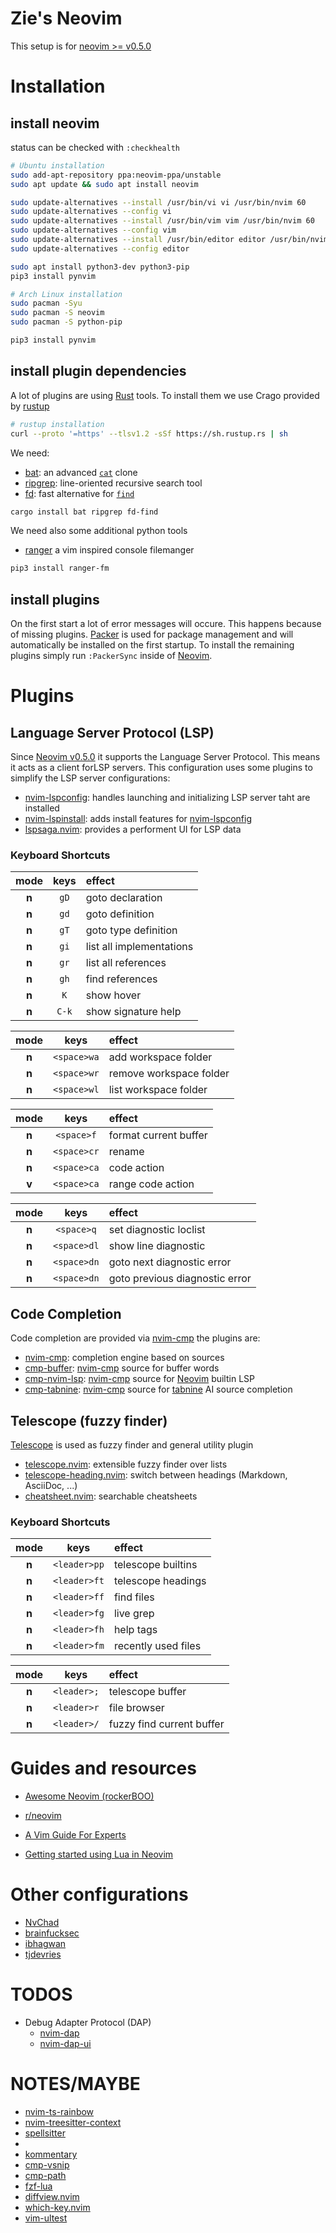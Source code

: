 # Zie's Neovim

This setup is for [neovim >= v0.5.0](https://github.com/neovim/neovim/releases/tag/v0.5.0)

# Installation

## install neovim

status can be checked with `:checkhealth`

```.sh
# Ubuntu installation
sudo add-apt-repository ppa:neovim-ppa/unstable
sudo apt update && sudo apt install neovim

sudo update-alternatives --install /usr/bin/vi vi /usr/bin/nvim 60
sudo update-alternatives --config vi
sudo update-alternatives --install /usr/bin/vim vim /usr/bin/nvim 60
sudo update-alternatives --config vim
sudo update-alternatives --install /usr/bin/editor editor /usr/bin/nvim 60
sudo update-alternatives --config editor

sudo apt install python3-dev python3-pip
pip3 install pynvim
```

```.sh
# Arch Linux installation 
sudo pacman -Syu
sudo pacman -S neovim
sudo pacman -S python-pip

pip3 install pynvim
```

## install plugin dependencies

A lot of plugins are using [Rust](https://www.rust-lang.org/) tools. To install them we use Crago provided by [rustup](https://rustup.rs/)

```.sh
# rustup installation
curl --proto '=https' --tlsv1.2 -sSf https://sh.rustup.rs | sh
```

We need:
* [bat](https://github.com/sharkdp/bat): an advanced [`cat`](https://man7.org/linux/man-pages/man1/cat.1.html) clone
* [ripgrep](https://github.com/BurntSushi/ripgrep): line-oriented recursive search tool
* [fd](https://github.com/sharkdp/fd): fast alternative for [`find`](https://www.gnu.org/software/findutils/)

```.sh
cargo install bat ripgrep fd-find
```

We need also some additional python tools
* [ranger](https://github.com/ranger/ranger) a vim inspired console filemanger

```.sh
pip3 install ranger-fm
```

## install plugins

On the first start a lot of error messages will occure. This happens because of missing plugins.
[Packer](https://github.com/wbthomason/packer.nvim) is used for package management and will automatically be installed on the first startup.
To install the remaining plugins simply run `:PackerSync` inside of [Neovim](https://neovim.io/).

# Plugins

## Language Server Protocol (LSP)

Since [Neovim v0.5.0](https://github.com/neovim/neovim/releases/tag/v0.5.0) it supports the Language Server Protocol. This means it acts as a client forLSP servers.
This configuration uses some plugins to simplify the LSP server configurations:
* [nvim-lspconfig](https://github.com/neovim/nvim-lspconfig): handles launching and initializing LSP server taht are installed
* [nvim-lspinstall](https://github.com/kabouzeid/nvim-lspinstall): adds install features for [nvim-lspconfig](https://github.com/neovim/nvim-lspconfig)
* [lspsaga.nvim](https://github.com/glepnir/lspsaga.nvim): provides a performent UI for LSP data

### Keyboard Shortcuts

| mode  | keys      | effect                    |
|:-----:|:---------:|:--------------------------|
| **n** |`gD`       | goto declaration          |
| **n** |`gd`       | goto definition           |
| **n** |`gT`       | goto type definition      |
| **n** |`gi`       | list all implementations  |
| **n** |`gr`       | list all references       |  
| **n** |`gh`       | find references           |   
| **n** |`K`        | show hover                |    
| **n** |`C-k`      | show signature help       |


| mode  | keys          | effect                    |
|:-----:|:-------------:|:--------------------------|
| **n** |`<space>wa`    | add workspace folder      |
| **n** |`<space>wr`    | remove workspace folder   |
| **n** |`<space>wl`    | list workspace folder     |

| mode  | keys          | effect                    |
|:-----:|:-------------:|:--------------------------|
| **n** |`<space>f`     | format current buffer     |
| **n** |`<space>cr`    | rename                    |
| **n** |`<space>ca`    | code action               |
| **v** |`<space>ca`    | range code action         |

| mode  | keys          | effect                            |
|:-----:|:-------------:|:----------------------------------|
| **n** |`<space>q`     | set diagnostic loclist            |
| **n** |`<space>dl`    | show line diagnostic              |
| **n** |`<space>dn`    | goto next diagnostic error        |
| **n** |`<space>dn`    | goto previous diagnostic error    |

## Code Completion

Code completion are provided via [nvim-cmp](https://github.com/hrsh7th/nvim-cmp) the plugins are:
* [nvim-cmp](https://github.com/hrsh7th/nvim-cmp): completion engine based on sources
* [cmp-buffer](https://github.com/hrsh7th/cmp-buffer): [nvim-cmp](https://github.com/hrsh7th/nvim-cmp) source for buffer words
* [cmp-nvim-lsp](https://github.com/hrsh7th/cmp-nvim-lsp): [nvim-cmp](https://github.com/hrsh7th/nvim-cmp) source for [Neovim](https://neovim.io/) builtin LSP
* [cmp-tabnine](https://github.com/tzachar/cmp-tabnine): [nvim-cmp](https://github.com/hrsh7th/nvim-cmp) source for [tabnine](https://www.tabnine.com/) AI source completion

## Telescope (fuzzy finder)

[Telescope](https://github.com/nvim-telescope/telescope.nvim) is used as fuzzy finder and general utility plugin
* [telescope.nvim](https://github.com/nvim-telescope/telescope.nvim): extensible fuzzy finder over lists
* [telescope-heading.nvim](https://github.com/crispgm/telescope-heading.nvim): switch between headings (Markdown, AsciiDoc, ...)
* [cheatsheet.nvim](https://github.com/sudormrfbin/cheatsheet.nvim): searchable cheatsheets 

### Keyboard Shortcuts

| mode  | keys          | effect                    |
|:-----:|:-------------:|:--------------------------|
| **n** |`<leader>pp`   | telescope builtins        |
| **n** |`<leader>ft`   | telescope headings        |
| **n** |`<leader>ff`   | find files                |
| **n** |`<leader>fg`   | live grep                 |
| **n** |`<leader>fh`   | help tags                 |
| **n** |`<leader>fm`   | recently used files       |

| mode  | keys          | effect                    |
|:-----:|:-------------:|:--------------------------|
| **n** |`<leader>;`    | telescope buffer          |
| **n** |`<leader>r`    | file browser              |
| **n** |`<leader>/`    | fuzzy find current buffer |

# Guides and resources

* [Awesome Neovim (rockerBOO)](https://github.com/rockerBOO/awesome-neovim)
* [r/neovim](https://www.reddit.com/r/neovim/)

* [A Vim Guide For Experts](https://thevaluable.dev/vim-expert/)
* [Getting started using Lua in Neovim](https://github.com/nanotee/nvim-lua-guide)

# Other configurations

* [NvChad](https://github.com/NvChad/NvChad)
* [brainfucksec](https://github.com/brainfucksec/neovim-lua)
* [ibhagwan](https://github.com/ibhagwan/nvim-lua)
* [tjdevries](https://github.com/tjdevries/config_manager/tree/master/xdg_config/nvim)

# TODOS

* Debug Adapter Protocol (DAP)
    - [nvim-dap](https://github.com/mfussenegger/nvim-dap)
    - [nvim-dap-ui](https://github.com/rcarriga/nvim-dap-ui)

# NOTES/MAYBE

* [nvim-ts-rainbow](https://github.com/p00f/nvim-ts-rainbow)
* [nvim-treesitter-context](https://github.com/romgrk/nvim-treesitter-context)
* [spellsitter](https://github.com/lewis6991/spellsitter.nvim)
* 
* [kommentary](https://github.com/b3nj5m1n/kommentary)
* [cmp-vsnip](https://github.com/hrsh7th/cmp-vsnip)
* [cmp-path](https://github.com/hrsh7th/cmp-path)
* [fzf-lua](https://github.com/ibhagwan/fzf-lua)
* [diffview.nvim](https://github.com/sindrets/diffview.nvim)
* [which-key.nvim](https://github.com/folke/which-key.nvim)
* [vim-ultest](https://github.com/rcarriga/vim-ultest)
